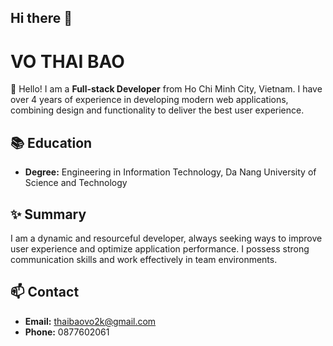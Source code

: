 ## Hi there 👋

# VO THAI BAO

👋 Hello! I am a **Full-stack Developer** from Ho Chi Minh City, Vietnam. I have over 4 years of experience in developing modern web applications, combining design and functionality to deliver the best user experience.

## 📚 Education

- **Degree:** Engineering in Information Technology, Da Nang University of Science and Technology

## ✨ Summary

I am a dynamic and resourceful developer, always seeking ways to improve user experience and optimize application performance. I possess strong communication skills and work effectively in team environments.

## 📫 Contact

- **Email:** [thaibaovo2k@gmail.com](mailto:thaibaovo2k@gmail.com)
- **Phone:** 0877602061
